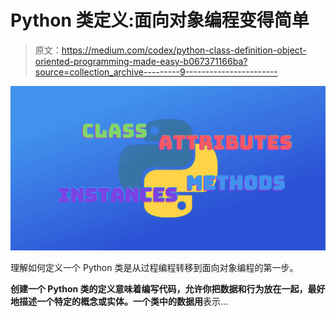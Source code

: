 # Python 类定义:面向对象编程变得简单

> 原文：<https://medium.com/codex/python-class-definition-object-oriented-programming-made-easy-b067371166ba?source=collection_archive---------9----------------------->

![](img/5cf3b7faef26c474f5777a6293dcb218.png)

理解如何定义一个 Python 类是从过程编程转移到面向对象编程的第一步。

**创建一个 Python 类的定义意味着编写代码，允许你把数据和行为放在一起，最好地描述一个特定的概念或实体。一个类中的数据用**表示…